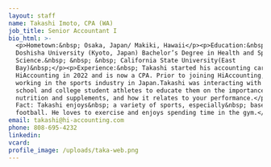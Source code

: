 ```yaml
---
layout: staff
name: Takashi Imoto, CPA (WA)
job_title: Senior Accountant I
bio_html: >-
  <p>Hometown:&nbsp; Osaka, Japan/ Makiki, Hawaii</p><p>Education:&nbsp;
  Doshisha University (Kyoto, Japan) Bachelor’s Degree in Health and Sports
  Science.&nbsp; &nbsp; &nbsp; California State University(East
  Bay)&nbsp;</p><p>Experience:&nbsp; Takashi started his accounting career at
  HiAccounting in 2022 and is now a CPA. Prior to joining HiAccounting, he was
  working in the sports industry in Japan.Takashi was interacting with high
  school and college student athletes to educate them on the importance of
  nutrition and supplements, and how it relates to your performance.</p><p>Fun
  Fact: Takashi enjoys&nbsp; a variety of sports, especially&nbsp; baseball and
  football. He loves to exercise and enjoys spending time in the gym.</p>
email: takashi@hi-accounting.com
phone: 808-695-4232
linkedin:
vcard:
profile_image: /uploads/taka-web.png
---
```

